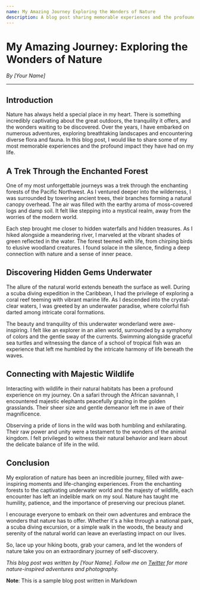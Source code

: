 ```yaml
---
name: My Amazing Journey Exploring the Wonders of Nature
description: A blog post sharing memorable experiences and the profound impact of exploring nature.
---
```


# My Amazing Journey: Exploring the Wonders of Nature

*By [Your Name]*

---

## Introduction

Nature has always held a special place in my heart. There is something incredibly captivating about the great outdoors, the tranquility it offers, and the wonders waiting to be discovered. Over the years, I have embarked on numerous adventures, exploring breathtaking landscapes and encountering diverse flora and fauna. In this blog post, I would like to share some of my most memorable experiences and the profound impact they have had on my life.

## A Trek Through the Enchanted Forest

One of my most unforgettable journeys was a trek through the enchanting forests of the Pacific Northwest. As I ventured deeper into the wilderness, I was surrounded by towering ancient trees, their branches forming a natural canopy overhead. The air was filled with the earthy aroma of moss-covered logs and damp soil. It felt like stepping into a mystical realm, away from the worries of the modern world.

Each step brought me closer to hidden waterfalls and hidden treasures. As I hiked alongside a meandering river, I marveled at the vibrant shades of green reflected in the water. The forest teemed with life, from chirping birds to elusive woodland creatures. I found solace in the silence, finding a deep connection with nature and a sense of inner peace.

## Discovering Hidden Gems Underwater

The allure of the natural world extends beneath the surface as well. During a scuba diving expedition in the Caribbean, I had the privilege of exploring a coral reef teeming with vibrant marine life. As I descended into the crystal-clear waters, I was greeted by an underwater paradise, where colorful fish darted among intricate coral formations.

The beauty and tranquility of this underwater wonderland were awe-inspiring. I felt like an explorer in an alien world, surrounded by a symphony of colors and the gentle sway of the currents. Swimming alongside graceful sea turtles and witnessing the dance of a school of tropical fish was an experience that left me humbled by the intricate harmony of life beneath the waves.

## Connecting with Majestic Wildlife

Interacting with wildlife in their natural habitats has been a profound experience on my journey. On a safari through the African savannah, I encountered majestic elephants peacefully grazing in the golden grasslands. Their sheer size and gentle demeanor left me in awe of their magnificence.

Observing a pride of lions in the wild was both humbling and exhilarating. Their raw power and unity were a testament to the wonders of the animal kingdom. I felt privileged to witness their natural behavior and learn about the delicate balance of life in the wild.

## Conclusion

My exploration of nature has been an incredible journey, filled with awe-inspiring moments and life-changing experiences. From the enchanting forests to the captivating underwater world and the majesty of wildlife, each encounter has left an indelible mark on my soul. Nature has taught me humility, patience, and the importance of preserving our precious planet.

I encourage everyone to embark on their own adventures and embrace the wonders that nature has to offer. Whether it's a hike through a national park, a scuba diving excursion, or a simple walk in the woods, the beauty and serenity of the natural world can leave an everlasting impact on our lives.

So, lace up your hiking boots, grab your camera, and let the wonders of nature take you on an extraordinary journey of self-discovery.

*This blog post was written by [Your Name]. Follow me on [Twitter](https://twitter.com/yourusername) for more nature-inspired adventures and photography.*

**Note**: This is a sample blog post written in Markdown

